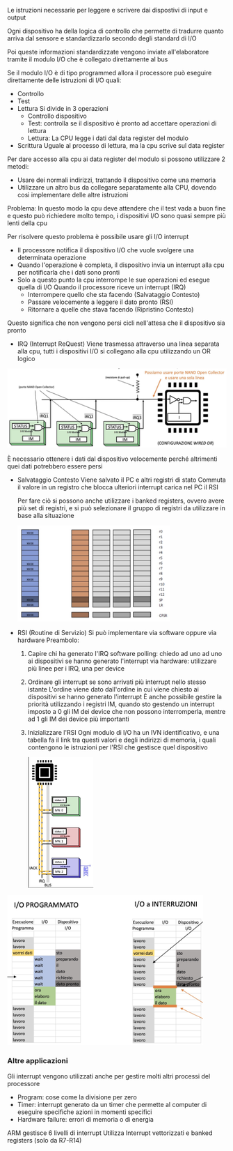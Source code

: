 Le istruzioni necessarie per leggere e scrivere dai dispostivi di input e output

Ogni dispositivo ha della logica di controllo che permette di tradurre quanto arriva dal sensore e standardizzarlo secondo degli standard di I/O

Poi queste informazioni standardizzate vengono inviate all'elaboratore tramite il modulo I/O che è collegato direttamente al bus

Se il modulo I/O è di tipo programmed allora il processore può eseguire direttamente delle istruzioni di I/O quali:
- Controllo
- Test
- Lettura
  Si divide in 3 operazioni
  - Controllo dispositivo
  - Test: controlla se il dispositivo è pronto ad accettare operazioni di lettura
  - Lettura: La CPU legge i dati dal data register del modulo
- Scrittura
  Uguale al processo di lettura, ma la cpu scrive sul data register

Per dare accesso alla cpu ai data register del modulo si possono utilizzare 2 metodi:
- Usare dei normali indirizzi, trattando il dispositivo come una memoria
- Utilizzare un altro bus da collegare separatamente alla CPU, dovendo così implementare delle altre istruzioni

Problema: 
	In questo modo la cpu deve attendere che il test vada a buon fine e questo può richiedere molto tempo, i dispositivi I/O sono quasi sempre più lenti della cpu


Per risolvere questo problema è possibile usare gli I/O interrupt
- Il processore notifica il dispositivo I/O che vuole svolgere una determinata operazione
- Quando l'operazione è completa, il dispositivo invia un interrupt alla cpu per notificarla che i dati sono pronti
- Solo a questo punto la cpu interrompe le sue operazioni ed esegue quella di I/O
	Quando il processore riceve un interrupt (IRQ)
	- Interrompere quello che sta facendo (Salvataggio Contesto)
	- Passare velocemente a leggere il dato pronto (RSI)
	- Ritornare a quelle che stava facendo (Ripristino Contesto)

Questo significa che non vengono persi cicli nell'attesa che il dispositivo sia pronto


- IRQ (Interrupt ReQuest)
	Viene trasmessa attraverso una linea separata alla cpu, tutti i dispositivi I/O si collegano alla cpu utilizzando un OR logico

![Interrupt](assets/Interrupt.jpg)


È necessario ottenere i dati dal dispositivo velocemente perché altrimenti quei dati potrebbero essere persi
- Salvataggio Contesto
	Viene salvato il PC e altri registri di stato
	Commuta il valore in un registro che blocca ulteriori interrupt
	carica nel PC il RSI

	Per fare ciò si possono anche utilizzare i banked registers, ovvero avere più set di registri, e si può selezionare il gruppo di registri da utilizzare in base alla situazione

    <img src="assets/salvataggio_contesto.jpg" width="350">


- RSI (Routine di Servizio)
	Si può implementare via software oppure via hardware
	Preambolo:
	1. Capire chi ha generato l'IRQ
		software polling: chiedo ad uno ad uno ai dispositivi se hanno generato l'interrupt
		via hardware: utilizzare più linee per i IRQ, una per device
	2. Ordinare gli interrupt se sono arrivati più interrupt nello stesso istante
		L'ordine viene dato dall'ordine in cui viene chiesto ai dispositivi se hanno generato l'interrupt
		È anche possibile gestire la priorità utilizzando i registri IM, quando sto gestendo un interrupt imposto a 0 gli IM dei device che non possono interromperla, mentre ad 1 gli IM dei device più importanti
	3. Inizializzare l'RSI
		Ogni modulo di I/O ha un IVN identificativo, e una tabella fa il link tra questi valori e degli indirizzi di memoria, i quali contengono le istruzioni per l'RSI che gestisce quel dispositivo

        <img src="assets/RSI.jpg" width="150">

<img src="assets/IO_differenze.jpg" width="450">

### Altre applicazioni
Gli interrupt vengono utilizzati anche per gestire molti altri processi del processore
- Program: cose come la divisione per zero
- Timer: interrupt generato da un timer che permette al computer di eseguire specifiche azioni in momenti specifici
- Hardware failure: errori di memoria o di energia

ARM gestisce 6 livelli di interrupt
Utilizza Interrupt vettorizzati e banked registers (solo da R7-R14)
